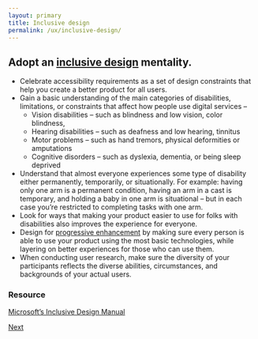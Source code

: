 ```yaml
---
layout: primary
title: Inclusive design
permalink: /ux/inclusive-design/
---
```


## Adopt an [inclusive design](http://inclusivedesignprinciples.org/) mentality.

- Celebrate accessibility requirements as a set of design constraints that help you create a better product for all users.
- Gain a basic understanding of the main categories of disabilities, limitations, or constraints that affect how people use digital services –
  - Vision disabilities – such as blindness and low vision, color blindness,
  - Hearing disabilities – such as deafness and low hearing, tinnitus
  - Motor problems – such as hand tremors, physical deformities or amputations
  - Cognitive disorders – such as dyslexia, dementia, or being sleep deprived
- Understand that almost everyone experiences some type of disability either permanently, temporarily, or situationally. For example: having only one arm is a permanent condition, having an arm in a cast is temporary, and holding a baby in one arm is situational – but in each case you’re restricted to completing tasks with one arm.
- Look for ways that making your product easier to use for folks with disabilities also improves the experience for everyone.
- Design for [progressive enhancement](https://articles.uie.com/progressive_enhancement/) by making sure every person is able to use your product using the most basic technologies, while layering on better experiences for those who can use them.
- When conducting user research, make sure the diversity of your participants reflects the diverse abilities, circumstances, and backgrounds of your actual users.

### Resource
[Microsoft’s Inclusive Design Manual](https://www.microsoft.com/en-us/design/inclusive)

<a class="usa-button button-next" href="{{ site.baseurl }}/ux/assistive-technology/">
  Next <i class="fa fa-chevron-right" aria-hidden="true"></i>
</a>
